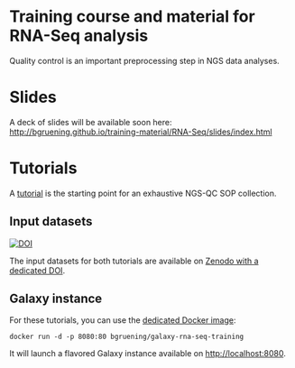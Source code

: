 Training course and material for RNA-Seq analysis
====

Quality control is an important preprocessing step in NGS data analyses.

# Slides

A deck of slides will be available soon here: http://bgruening.github.io/training-material/RNA-Seq/slides/index.html

# Tutorials

A [tutorial](tutorial/qc_guide.md) is the starting point for an exhaustive NGS-QC SOP collection.

## Input datasets

[![DOI](https://zenodo.org/badge/doi/10.5281/zenodo.61771.svg)](http://dx.doi.org/10.5281/zenodo.61771)

The input datasets for both tutorials are available on
[Zenodo with a dedicated DOI](http://dx.doi.org/10.5281/zenodo.61771).

## Galaxy instance

For these tutorials, you can use the [dedicated Docker image](docker/README.md):

```
docker run -d -p 8080:80 bgruening/galaxy-rna-seq-training
```

It will launch a flavored Galaxy instance available on
[http://localhost:8080](http://localhost:8080).
